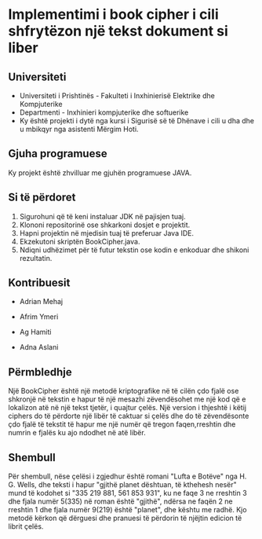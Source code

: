 # Implementimi i book cipher i cili shfrytëzon një tekst dokument si liber


## Universiteti

 - Universiteti i Prishtinës - Fakulteti i Inxhinierisë Elektrike dhe Kompjuterike                                                      
 - Departmenti - Inxhinieri kompjuterike dhe softuerike                                                                                                                         
 - Ky është projekti i dytë nga kursi i Sigurisë së të Dhënave i cili u dha dhe u mbikqyr nga asistenti Mërgim Hoti.

## Gjuha programuese

Ky projekt është zhvilluar me gjuhën programuese JAVA.

## Si të përdoret

1. Sigurohuni që të keni instaluar JDK në pajisjen tuaj.
2. Klononi repositorinë ose shkarkoni dosjet e projektit.
3. Hapni projektin në mjedisin tuaj të preferuar Java IDE.
4. Ekzekutoni skriptën BookCipher.java.
5. Ndiqni udhëzimet për të futur tekstin ose kodin e enkoduar dhe shikoni rezultatin.


## Kontribuesit

 - Adrian Mehaj

 - Afrim Ymeri

 - Ag Hamiti

 - Adna Aslani


## Përmbledhje

Një BookCipher është një metodë kriptografike në të cilën çdo fjalë ose shkronjë në tekstin e hapur të një mesazhi zëvendësohet me një kod që e lokalizon atë në një tekst tjetër, i quajtur çelës. Një version i thjeshtë i këtij ciphers do të përdorte një libër të caktuar si çelës dhe do të zëvendësonte çdo fjalë të tekstit të hapur me një numër që tregon faqen,rreshtin dhe numrin e fjalës ku ajo ndodhet në atë libër.

## Shembull

Për shembull, nëse çelësi i zgjedhur është romani "Lufta e Botëve" nga H. G. Wells, dhe teksti i hapur "gjithë planet dështuan, të kthehesh nesër" mund të kodohet si "335 219 881, 561 853 931", ku ne faqe 3 ne rreshtin 3 dhe fjala numër 5(335) në roman është "gjithë", ndërsa ne faqën 2 ne rreshtin 1 dhe fjala numër 9(219) është "planet", dhe kështu me radhë. Kjo metodë kërkon që dërguesi dhe pranuesi të përdorin të njëjtin edicion të librit çelës.
